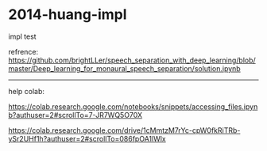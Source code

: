 # 2014-huang-impl
impl test 


refrence: https://github.com/brightLLer/speech_separation_with_deep_learning/blob/master/Deep_learning_for_monaural_speech_separation/solution.ipynb


___________________________________

help colab:

https://colab.research.google.com/notebooks/snippets/accessing_files.ipynb?authuser=2#scrollTo=7-JR7WQ5O70X

https://colab.research.google.com/drive/1cMmtzM7rYc-cpW0fkRiTRb-ySr2UHf1h?authuser=2#scrollTo=086fpOA1lWlx
